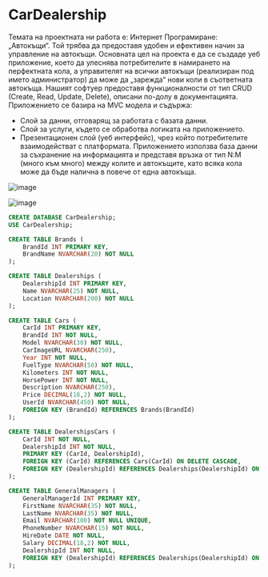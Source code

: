 # CarDealership

Темата на проектната ни работа е: Интернет Програмиране: „Автокъщи“. Той трябва да предоставя удобен и ефективен начин за управление на автокъщи. Основната цел на проекта е да се създаде уеб приложение, което да улеснява потребителите в намирането на перфектната кола, а управителят на всички автокъщи (реализиран под името администратор) да може да „зарежда“ нови коли в съответната автокъща.
Нашият софтуер предоставя функционалности от тип CRUD (Create, Read, Update, Delete), описани по-долу в документацията. Приложението се базира на MVC модела и съдържа:
- Слой за данни, отговарящ за работата с базата данни.
- Слой за услуги, където се обработва логиката на приложението.
- Презентационен слой (уеб интерфейс), чрез който потребителите взаимодействат с платформата.
Приложението използва база данни за съхранение на информацията и представя връзка от тип N:M (много към много) между колите и автокъщите, като всяка кола може да бъде налична в повече от една автокъща.


![image](https://github.com/user-attachments/assets/c33c14d4-179e-4b4f-8d6d-61e50d333c4a)


![image](https://github.com/user-attachments/assets/db863d10-49a4-4463-8776-bac7d6aa746c)


```sql
CREATE DATABASE CarDealership;
USE CarDealership;

CREATE TABLE Brands (
    BrandId INT PRIMARY KEY,
    BrandName NVARCHAR(20) NOT NULL
);

CREATE TABLE Dealerships (
    DealershipId INT PRIMARY KEY,
    Name NVARCHAR(25) NOT NULL,
    Location NVARCHAR(200) NOT NULL
);

CREATE TABLE Cars (
    CarId INT PRIMARY KEY,
    BrandId INT NOT NULL,
    Model NVARCHAR(30) NOT NULL,
    CarImageURL NVARCHAR(250),
    Year INT NOT NULL,
    FuelType NVARCHAR(50) NOT NULL,
    Kilometers INT NOT NULL,
    HorsePower INT NOT NULL,
    Description NVARCHAR(250),
    Price DECIMAL(18,2) NOT NULL,
    UserId NVARCHAR(450) NOT NULL,
    FOREIGN KEY (BrandId) REFERENCES Brands(BrandId)
);

CREATE TABLE DealershipsCars (
    CarId INT NOT NULL,
    DealershipId INT NOT NULL,
    PRIMARY KEY (CarId, DealershipId),
    FOREIGN KEY (CarId) REFERENCES Cars(CarId) ON DELETE CASCADE,
    FOREIGN KEY (DealershipId) REFERENCES Dealerships(DealershipId) ON DELETE CASCADE
);

CREATE TABLE GeneralManagers (
    GeneralManagerId INT PRIMARY KEY,
    FirstName NVARCHAR(35) NOT NULL,
    LastName NVARCHAR(35) NOT NULL,
    Email NVARCHAR(100) NOT NULL UNIQUE,
    PhoneNumber NVARCHAR(15) NOT NULL,
    HireDate DATE NOT NULL,
    Salary DECIMAL(18,2) NOT NULL,
    DealershipId INT NOT NULL,
    FOREIGN KEY (DealershipId) REFERENCES Dealerships(DealershipId) ON DELETE CASCADE
);
```

